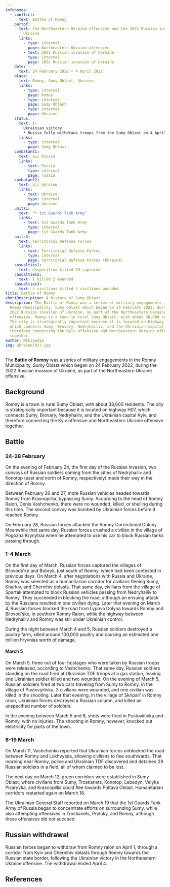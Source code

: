 ```yaml
---
infoboxes:
  - conflict:
      text: Battle of Romny
    partof:
      text: the Northeastern Ukraine offensive and the 2022 Russian invasion of
        Ukraine
      links:
        - type: internal
          page: Northeastern Ukraine offensive
        - text: 2022 Russian invasion of Ukraine
          type: internal
          page: 2022 Russian invasion of Ukraine
    date:
      text: 24 February 2022 – 4 April 2022
    place:
      text: Romny, Sumy Oblast, Ukraine
      links:
        - type: internal
          page: Romny
        - type: internal
          page: Sumy Oblast
        - type: internal
          page: Ukraine
    status:
      text: |-
        Ukrainian victory
        * Russia fully withdraws troops from the Sumy Oblast on 4 April
      links:
        - type: internal
          page: Sumy Oblast
    combatant1:
      text: 🇷🇺 Russia
      links:
        - text: Russia
          type: internal
          page: russia
    combatant2:
      text: 🇺🇦 Ukraine
      links:
        - text: Ukraine
          type: internal
          page: ukraine
    units1:
      text: "* 1st Guards Tank Army"
      links:
        - text: 1st Guards Tank Army
          type: internal
          page: 1st Guards Tank Army
    units2:
      text: Territorial Defense Forces
      links:
        - text: Territorial Defense Forces
          type: internal
          page: Territorial Defense Forces (Ukraine)
    casualties1:
      text: Unspecified killed 29 captured
    casualties2:
      text: 1 killed 2 wounded
    casualties3:
      text: 3 civilians killed 3 civilians wounded
title: Battle of Romny
shortDescription: A history of Sumy Oblast
description: The Battle of Romny was a series of military engagements in the
  Romny Municipality, Sumy Oblast which began on 24 February 2022, during the
  2022 Russian invasion of Ukraine, as part of the Northeastern Ukraine
  offensive. Romny is a town in rural Sumy Oblast, with about 38,000 residents.
  The city is strategically important because it is located on highway H07,
  which connects Sumy, Brovary, Nedryhailiv, and the Ukrainian capital Kyiv, and
  therefore connecting the Kyiv offensive and Northeastern Ukraine offensive
  together.
author: Wikipedia
img: ukraine(92).jpg
---
```

        
The **Battle of Romny** was a series of military engagements in the Romny Municipality, Sumy Oblast which began on 24 February 2022, during the 2022 Russian invasion of Ukraine, as part of the Northeastern Ukraine offensive.

## Background
Romny is a town in rural Sumy Oblast, with about 38,000 residents. The city is strategically important because it is located on highway H07, which connects Sumy, Brovary, Nedryhailiv, and the Ukrainian capital Kyiv, and therefore connecting the Kyiv offensive and Northeastern Ukraine offensive together.

## Battle


### 24-28 February
On the evening of February 24, the first day of the Russian invasion, two convoys of Russian soldiers coming from the cities of Nedryhailiv and Konotop (east and north of Romny, respectively) made their way in the direction of Romny.

Between February 26 and 27, more Russian vehicles headed towards Romny from Krasnopillia, bypassing Sumy. According to the head of Romny Raion, Denis Vashchenko, there were no wounded, killed, or shelling during this time. The second convoy was bombed by Ukrainian forces before it reached Romny.

On February 28, Russian forces attacked the Romny Correctional Colony. Meanwhile that same day, Russian forces crushed a civilian in the village of Pogozha Krynytsia when he attempted to use his car to block Russian tanks passing through.

### 1-4 March
On the first day of March, Russian forces captured the villages of Bilovods'ke and Bobryk, just south of Romny, which had been contested in previous days. On March 4, after negotiations with Russia and Ukraine, Romny was selected as a humanitarian corridor for civilians fleeing Sumy, Kharkiv, and Chernihiv oblasts. That same day, civilians from the village of Spartak attempted to block Russian vehicles passing from Nedryhailiv to Romny. They succeeded in blocking the road, although an ensuing attack by the Russians resulted in one civilian dying. Later that evening on March 4, Russian forces blocked the road from Lypova Dolyna towards Romny and Bilovod'ske, in southern Romny Raion, while the highway between Nedryhailiv and Romny was still under Ukrainian control.

During the night between March 4 and 5, Russian soldiers destroyed a poultry farm, killed around 100,000 poultry and causing an estimated one million hryvnias worth of damage.

#### March 5
On March 5, three out of four hostages who were taken by Russian troops were released, according to Vashchenko. That same day, Russian soldiers standing on the road fired at Ukrainian TDF troops at a gas station, leaving one Ukrainian soldier killed and two wounded. On the evening of March 5, Russian soldiers fired at two cars traveling from Sumy to Romny, in the village of Pustovyitivka. 3 civilians were wounded, and one civilian was killed in the shooting. Later that evening, in the village of Skripali' in Romny raion, Ukrainian forces destroyed a Russian column, and killed an unspecified number of soldiers.

In the evening between March 5 and 6, shots were fired in Pustoviitivka and Romny, with no injuries. The shooting in Romny, however, knocked out electricity for parts of the town.

### 8-19 March
On March 11, Vashchenko reported that Ukrainian forces unblocked the road between Romny and Lokhvytsia, allowing civilians to flee southwards. That morning near Romny, police and Ukrainian TDF discovered and detained 29 Russian soldiers in a field, all of whom claimed to be lost.

The next day on March 12, green corridors were established in Sumy Oblast, where civilians from Sumy, Trostianets, Konotop, Lebedyn, Velyka Pisaryvka, and Krasnopillia could flee towards Poltava Oblast. Humanitarian corridors restarted again on March 18.

The Ukrainian General Staff reported on March 19 that the 1st Guards Tank Army of Russia began to concentrate efforts on surrounding Sumy, while also attempting offensives in Trostianets, Pryluky, and Romny, although these offensives did not succeed.

## Russian withdrawal
Russian forces began to withdraw from Romny raion on April 1, through a corridor from Kyiv and Chernihiv oblasts through Romny towards the Russian state border, following the Ukrainian victory in the Northeastern Ukraine offensive. The withdrawal ended April 4.

## References
